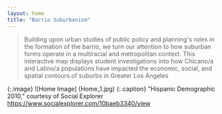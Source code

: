 ```yaml
---
layout: home
title: "Barrio Suburbanism"
---
```


> Building upon urban studies of public policy and planning's roles in the formation of the barrio, we turn our attention to how suburban forms operate in a multiracial and metropolitan context. This interactive map displays student investigations into how Chicano/a and Latino/a populations have impacted the economic, social, and spatial contours of suburbs in Greater Los Angeles

{:.image} ![Home Image] (Home_1.jpg)
{:.caption} "Hispanic Demographic 2010," courtesy of Social Explorer https://www.socialexplorer.com/10baeb3340/view
